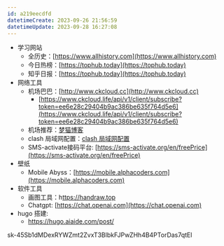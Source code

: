 ```yaml
---
id: a219eecdfd
datetimeCreate: 2023-09-26 21:56:59
datetimeUpdate: 2023-09-28 16:27:08
---
```

- 学习网站
    - 全历史：[](https://www.allhistory.com/)[https://www.allhistory.com](https://www.allhistory.com)
    - 今日热榜：[](https://tophub.today/)[https://tophub.today](https://tophub.today)
    - 知乎日报：[](https://tophub.today/n/KMZd7VOvrO)[https://tophub.today](https://tophub.today)
- 网络工具
    - 机场巴巴：[](http://www.ckcloud.cc/#/login)[http://www.ckcloud.cc](http://www.ckcloud.cc)
        - [https://www.ckcloud.life/api/v1/client/subscribe?token=ee6e28c29404b9ac386be635f764d5e6](https://www.ckcloud.life/api/v1/client/subscribe?token=ee6e28c29404b9ac386be635f764d5e6)
    - 机场推荐：[梦猫博客](https://maomeng.cf/2021/06/11/ji-chang-tui-jian-chang-qi-geng-xin/)
    - clash 局域网配置：[clash 局域网配置](https://blog.mebi.me/post/clash-speed-other-devices)
    - SMS-activate接码平台: [](https://sms-activate.org/en/freePrice#activation)[https://sms-activate.org/en/freePrice](https://sms-activate.org/en/freePrice)
- 壁纸
    - Mobile Abyss：[](https://mobile.alphacoders.com/)[https://mobile.alphacoders.com](https://mobile.alphacoders.com)
- 软件工具
    - 画图工具：h[ttps://handraw.top](https://handraw.top/)
    - Chatgpt: [](https://chat.openai.com/)[https://chat.openai.com](https://chat.openai.com)
- hugo 搭建:
	- https://hugo.aiaide.com/post/

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


